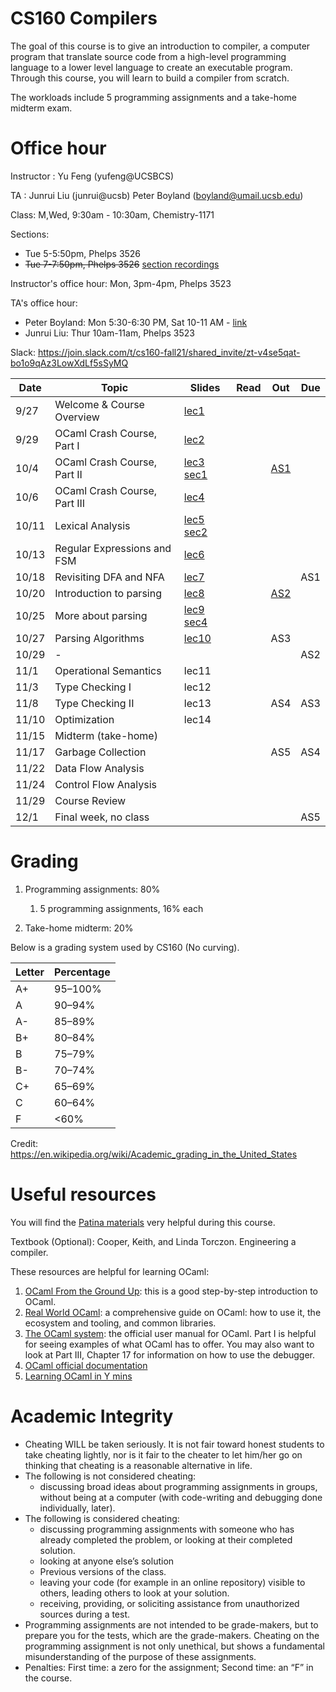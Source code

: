 # CS160 Compilers

The goal of this course is to give an introduction to compiler, a computer program that translate source code from a high-level programming language to a lower level language to create an executable program.
Through this course, you will learn to build a compiler from scratch.

The workloads include 5 programming assignments and a take-home midterm exam.

# Office hour
Instructor : Yu Feng (yufeng@UCSBCS)

TA : Junrui Liu (junrui@ucsb) Peter Boyland (boyland@umail.ucsb.edu)

Class: M,Wed, 9:30am - 10:30am, Chemistry-1171

Sections:
- Tue 5-5:50pm, Phelps 3526 
- ~~Tue 7-7:50pm, Phelps 3526~~ [section recordings](https://www.youtube.com/watch?v=pXnUNXwcN_w&list=PLjN472_C9abru9P1SFMKJKRFe335R-Hlf)

Instructor's office hour: Mon, 3pm-4pm, Phelps 3523

TA's office hour:
- Peter Boyland: Mon 5:30-6:30 PM, Sat 10-11 AM - [link](https://ucsb.zoom.us/j/4548352156?pwd=Wkc1VXVOY3ROaEJZYlpXcUVRQkhIdz09)
- Junrui Liu: Thur 10am-11am, Phelps 3523

Slack: https://join.slack.com/t/cs160-fall21/shared_invite/zt-v4se5qat-bo1o9qAz3LowXdLf5sSyMQ


| Date  | Topic                                         | Slides | Read | Out | Due |
|-------|-----------------------------------------------|--------|------|-----|-----|
| 9/27  | Welcome & Course Overview                                  |  [lec1](lectures/lecture1.pdf)     |      |     |     |
| 9/29  | OCaml Crash Course, Part I                                  |  [lec2](lectures/lecture2.pdf)      |      |     |     |
| 10/4  | OCaml Crash Course, Part II          |  [lec3](lectures/lecture3.pdf) [sec1](https://docs.google.com/presentation/d/1dn9KsnKd55hK6Nmzu2Y1w7sHjNQuuEo9mF4HHkJkhso/edit?usp=sharing)     |     |  [AS1](https://junrui-liu.github.io/patina/assignments/as1.html)   |    |
| 10/6  | OCaml Crash Course, Part III             |  [lec4](lectures/lecture4.pdf)       |     |  |     |
| 10/11  | Lexical Analysis                |  [lec5](lectures/lecture5.pdf)  [sec2](./sections/sec02/)   |      |     |     |
| 10/13 | Regular Expressions and FSM                           |  [lec6](lectures/lecture6.pdf)     |      |   |     |
| 10/18 | Revisiting DFA and NFA                            |  [lec7](lectures/lecture7.pdf)      |      |       |  AS1  |
| 10/20 | Introduction to parsing                          |  [lec8](lectures/lecture8.pdf)      |      | [AS2](https://junrui-liu.github.io/patina/assignments/as2.html)  |    |
| 10/25 | More about parsing | [lec9](lectures/lecture9.pdf) [sec4](sections/sec04)   |     |     |   |
| 10/27 |     Parsing Algorithms    | [lec10](lectures/lecture10.pdf)        |      |   AS3 |    |
| 10/29 | - | | | | AS2 |
| 11/1 |    Operational Semantics       | lec11        |      |    |  |
| 11/3 | Type Checking I   |  lec12       |      |     |    |
| 11/8 |  Type Checking II                     |  lec13       |      |  AS4   |  AS3   |
| 11/10  |  Optimization   | lec14        |      | |     |
| 11/15  | Midterm (take-home)|        |      |     |     |
| 11/17  | Garbage Collection |        |      |  AS5   |  AS4   |
| 11/22 | Data Flow Analysis                       |         |       |     |     |
| 11/24 | Control Flow Analysis                |        |      |     | |
| 11/29 | Course Review        |         |      |     |    |
| 12/1  | Final week, no class                                 |        |      |     |  AS5  |


# Grading

1. Programming assignments: 80%
    1. 5 programming assignments, 16% each

2. Take-home midterm: 20%

  

Below is a grading system used by CS160 (No curving).

| Letter | Percentage |
|--------|------------|
| A+     | 95–100%    |
| A      | 90–94%     |
| A-     | 85–89%     |
| B+     | 80–84%     |
| B      | 75–79%     |
| B-     | 70–74%     |
| C+     | 65–69%     |
| C      | 60–64%     |
| F      | <60%       |

Credit: https://en.wikipedia.org/wiki/Academic_grading_in_the_United_States


# Useful resources

You will find the [Patina materials](https://junrui-liu.github.io/patina) very helpful during
this course.

Textbook (Optional): Cooper, Keith, and Linda Torczon. Engineering a compiler.

These resources are helpful for learning OCaml:

1. [OCaml From the Ground Up](https://ocamlbook.org/): this is a good
   step-by-step introduction to OCaml.
2. [Real World OCaml](https://dev.realworldocaml.org/guided-tour.html): a
   comprehensive guide on OCaml: how to use it, the ecosystem and tooling, and
   common libraries.
3. [The OCaml system](https://ocaml.org/releases/4.11/htmlman/index.html): the
   official user manual for OCaml. Part I is helpful for seeing examples of what
   OCaml has to offer. You may also want to look at Part III, Chapter 17 for
   information on how to use the debugger.
4. [OCaml official documentation](https://ocaml.org/learn/)
5. [Learning OCaml in Y mins](https://learnxinyminutes.com/docs/ocaml/)


# Academic Integrity
- Cheating WILL be taken seriously. It is not fair toward honest students to take cheating lightly, nor is it fair to the cheater to let him/her go on thinking that cheating is a reasonable alternative in life.
- The following is not considered cheating:
   - discussing broad ideas about programming assignments in groups, without being at a computer (with code-writing and debugging done individually, later).
- The following is considered cheating:
   - discussing programming assignments with someone who has already completed the problem, or looking at their completed solution.
   - looking at anyone else’s solution
   - Previous versions of the class.
   - leaving your code (for example in an online repository) visible to others, leading others to look at your solution.
   - receiving, providing, or soliciting assistance from unauthorized sources during a test.
- Programming assignments are not intended to be grade-makers, but to prepare you for the tests, which are the grade-makers. Cheating on the programming assignment is not only unethical, but shows a fundamental misunderstanding of the purpose of these assignments.
- Penalties: First time: a zero for the assignment; Second time: an “F” in the course.



